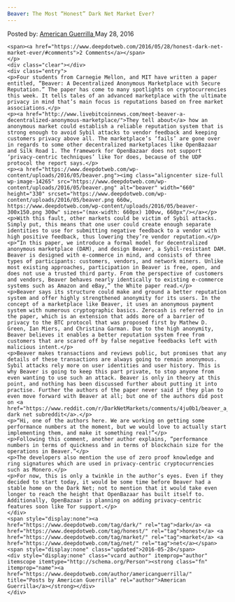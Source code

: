 ```yaml
---
Beaver: The Most “Honest” Dark Net Market Ever?
---
```

<article class="post-listing post-14264 post type-post status-publish format-standard has-post-thumbnail hentry  tag-dark tag-honest tag-market tag-net">
    <div class="post-inner">
        <span>Posted by: <a href="https://www.deepdotweb.com/author/americanguerrilla/" title="">American Guerrilla </a></span>
    <span>May 28, 2016</span>
    
    <span><a href="https://www.deepdotweb.com/2016/05/28/honest-dark-net-market-ever/#comments">2 Comments</a></span>
    </p>
    <div class="clear"></div>
    <div class="entry">
    <p>Four students from Carnegie Mellon, and MIT have written a paper entitled, “Beaver: A Decentralized Anonymous Marketplace with Secure Reputation.” The paper has come to many spotlights on cryptocurrencies this week. It tells tales of an advanced marketplace with the ultimate privacy in mind that’s main focus is reputations based on free market associations.</p>
    <p><a href="http://www.livebitcoinnews.com/meet-beaver-a-decentralized-anonymous-marketplace/">They tell about</a> how an anonymous market could establish a reliable reputation system that is strong enough to avoid Sybil attacks to vendor feedback and keeping customers privacy above all. The marketplace’s ‘fails’ are gone over in regards to some other decentralized marketplaces like OpenBazaar and Silk Road 1. The framework for OpenBazaar does not support ‘privacy-centric techniques’ like Tor does, because of the UDP protocol the report says.</p>
    <p><a href="https://www.deepdotweb.com/wp-content/uploads/2016/05/beaver.png"><img class="aligncenter size-full wp-image-14265" src="https://www.deepdotweb.com/wp-content/uploads/2016/05/beaver.png" alt="beaver" width="660" height="330" srcset="https://www.deepdotweb.com/wp-content/uploads/2016/05/beaver.png 660w, https://www.deepdotweb.com/wp-content/uploads/2016/05/beaver-300x150.png 300w" sizes="(max-width: 660px) 100vw, 660px"/></a></p>
    <p>With this fault, other markets could be victim of Sybil attacks. Simply put, this means that one user could create enough separate identities to use for submitting negative feedback to a vendor with high positive feedback, thus lowering they’re vendor reputation.</p>
    <p>“In this paper, we introduce a formal model for decentralized anonymous marketplace (DAM), and design Beaver, a Sybil-resistant DAM. Beaver is designed with e-commerce in mind, and consists of three types of participants: customers, vendors, and network miners. Unlike most existing approaches, participation in Beaver is free, open, and does not use a trusted third party. From the perspective of customers and vendors, Beaver behaves nearly identically to existing e-commerce systems such as Amazon and eBay,” the White paper read.</p>
    <p>Beaver says its structure could make and ground a better reputation system and offer highly strengthened anonymity for its users. In the concept of a marketplace like Beaver, it uses an anonymous payment system with numerous cryptographic basics. Zerocash is referred to in the paper, which is an extension that adds more of a barrier of privacy to the BTC protocol that was proposed first by Mathew D. Green, Ian Miers, and Christina Garman. Due to the high anonymity, Beaver believes it enables a better reputation system free from customers that are scared off by false negative feedbacks left with malicious intent.</p>
    <p>Beaver makes transactions and reviews public, but promises that any details of these transactions are always going to remain anonymous. Sybil attacks rely more on user identities and user history. This is why Beaver is going to keep this part private, to stop anyone from even wanting to use such an attack. Beaver is only in theory at this point, and nothing has been discussed further about putting it into practise. Further the authors of the paper never said if they plan to even move forward with Beaver at all; but one of the authors did post on <a href="https://www.reddit.com/r/DarkNetMarkets/comments/4ju0b1/beaver_a_decentralized_anonymous_marketplace_with/">a dark net subreddit</a>.</p>
    <p>“Hi, one of the authors here. We are working on getting some performance numbers at the moment, but we would love to actually start implementing them, and make it something real!”</p>
    <p>Following this comment, another author explains, “performance numbers in terms of quickness and in terms of blockchain size for the operations in Beaver.”</p>
    <p>The developers also mention the use of zero proof knowledge and ring signatures which are used in privacy-centric cryptocurrencies such as Monero.</p>
    <p>For now, this is only a twinkle in the author’s eyes. Even if they decided to start today, it would be some time before Beaver had a stable home on the Dark Net; not to mention that it would take even longer to reach the height that OpenBazaar has built itself to. Additionally, OpenBazaar is planning on adding privacy-centric features soon like Tor support.</p>
    </div>
    <span style="display:none"><a href="https://www.deepdotweb.com/tag/dark/" rel="tag">dark</a> <a href="https://www.deepdotweb.com/tag/honest/" rel="tag">honest</a> <a href="https://www.deepdotweb.com/tag/market/" rel="tag">market</a> <a href="https://www.deepdotweb.com/tag/net/" rel="tag">net</a></span> <span style="display:none" class="updated">2016-05-28</span>
    <div style="display:none" class="vcard author" itemprop="author" itemscope itemtype="http://schema.org/Person"><strong class="fn" itemprop="name"><a href="https://www.deepdotweb.com/author/americanguerrilla/" title="Posts by American Guerrilla" rel="author">American Guerrilla</a></strong></div>
    </div>
</article>


